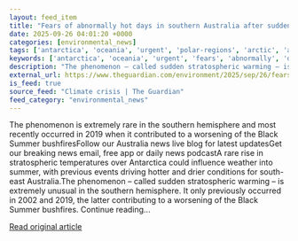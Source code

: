 ```yaml
---
layout: feed_item
title: "Fears of abnormally hot days in southern Australia after sudden stratospheric warming over Antarctica"
date: 2025-09-26 04:01:20 +0000
categories: [environmental_news]
tags: ['antarctica', 'oceania', 'urgent', 'polar-regions', 'arctic', 'australia']
keywords: ['antarctica', 'oceania', 'urgent', 'fears', 'abnormally', 'days', 'polar-regions', 'arctic']
description: "The phenomenon – called sudden stratospheric warming – is extremely unusual in the southern hemisphere"
external_url: https://www.theguardian.com/environment/2025/sep/26/fears-of-abnormally-hot-days-in-southern-australia-after-sudden-stratospheric-warming-over-antarctica
is_feed: true
source_feed: "Climate crisis | The Guardian"
feed_category: "environmental_news"
---
```


The phenomenon is extremely rare in the southern hemisphere and most recently occurred in 2019 when it contributed to a worsening of the Black Summer bushfiresFollow our Australia news live blog for latest updatesGet our breaking news email, free app or daily news podcastA rare rise in stratospheric temperatures over Antarctica could influence weather into summer, with previous events driving hotter and drier conditions for south-east Australia.The phenomenon – called sudden stratospheric warming – is extremely unusual in the southern hemisphere. It only previously occurred in 2002 and 2019, the latter contributing to a worsening of the Black Summer bushfires. Continue reading...

[Read original article](https://www.theguardian.com/environment/2025/sep/26/fears-of-abnormally-hot-days-in-southern-australia-after-sudden-stratospheric-warming-over-antarctica)
